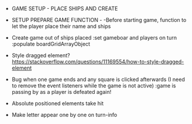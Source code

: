 <!-- - Import babel to make E6 import usable -->
<!-- - Test hit function within the Ship factory -->
<!-- - Implement addShipToBoardGrid -->
<!-- - Implement receiveAttackFromPlayer: 
Gameboards should have a receiveAttack function that takes a pair of coordinates, determines whether or not the attack hit a ship and then sends the ‘hit’ function to the correct ship, or records the coordinates of the missed shot.
 - Implement test -->
 <!-- - Debug findSHipIndexByName (returning -1) -->
 <!-- - Implement removeShipFromShipsArray -->
 <!-- - Test isPlayerDefeated -->
 <!-- - Test removeSquare... refactor works -->
<!-- Add event listener check -->
<!-- - How to change event listener gameboard everytime a player is swapped(check tic tac toe) -->
<!-- - Attach gameboard to each player(make function createPlayer? and putting createGameboard inside?) -->
 <!-- - switchBoards not switching boards -->
<!-- - _boardGrid not being marked correctly -->
<!-- - Player 2 rendering needs to be backwards
  :divide in 8 arrays and reverse the arrays to later join them? -->
<!-- - Even if hit ship is false, mark is as hit -->
  <!-- -Attacking(test at receiveAttack) -->
  <!-- -an already attacked square(check hit in boardgrid -->
<!-- - All squares are being rendered red? -->
<!-- - Setup game with computer -->
  <!-- :handle object that send report of the attacks on gameLoop -->
  <!-- - Find within boardGrid the square with the coords send -->
  <!-- - Make computer not attack the same coords twice
    :store number selected and exclude it from future generations -->
  <!-- - If player click is on hit square, return the whole process so the computer does not get a free chance to attack -->

<!-- - Check square ship rendering and ship coordinates placing(seems to not be consistent)
  :player > gameboard ship placement and gameboard ship rendering should be the same
  :computer > only place ships, no rendering
    :addShipToBoardGridObject! not printing after iterating boardGrid object
      :when a coord is found, does not look the following coord from the beggining of the boardGrid -->

<!-- - Computer ships not being placed correctly -->

<!-- - Clean code to make it more functional styled -->

<!-- - Create function to end match -->

<!-- - Ideas on applying drag and drop for ship placement
  :drag div to grid, change property within the object on grid
  :lookup interact.js sourcecode
  :https://www.javascripttutorial.net/web-apis/javascript-drag-and-drop/#:~:text=Introduction%20to%20JavaScript%20Drag%20and%20Drop%20API&text=By%20default%2C%20only%20image%20and,you%20would%20drag%20an%20image. -->

- GAME SETUP - PLACE SHIPS AND CREATE
  <!-- - Query selector the items to be dragged
  - Add event listener drag start
  - Add hide class when dragstart is triggered
  - Add event listeners to the squares for all 4 properties
  - Create all 4 functions taking an event, preventing default and adding or removing the drag-over class to the elements
  - Last function, drop, will remove the drag-over property, get a reference to it with it's ID and append the draggable element to the drop target
  - Here I need to get the coordinate/s of the square/s where the draggable is dropped to
  - Store the values on an array, and create a ship with this
  - Remove the hide element from the draggable so the ship sticks there -->
<!-- // if element carrier and vertical, add ship class to all 5 elements below the drop point -->
  <!-- // if element carrier and horizontal, add ship class to all 5 elements to the right of the drop point -->
  <!-- // if element gets out of it's parent, do not allow! -->
  <!-- :renderSquaresHorizontally > if any element after the first has the "row" class, return  -->
  <!-- :renderSquaresVertically > if error giving undefined, return and reincorportate opacity of ship on the pool -->
  <!-- :get reference to the element previously dragged and remove its opacity property -->
  <!-- // if ship is placed outside of any square, it does not get places nor it reappears on the pool -->
  - SETUP PREPARE GAME FUNCTION -
  -Before starting game, function to let the player place their name and ships

  <!-- // HOW TO GET THE ARRAY OUT OF THE DROP EVENT LISTENER
  You'd have to do it from inside render..() because you cannot otherwise access a local variable from outside a function -->

  <!-- -For each placement of ship, add the values of ID's of each one to an array within an array of arrays -->
  <!-- -Do not start or add click event listeners to the board before having all the ships placed -->
<!-- 
  - Check if original square to style previous sibling had the ship class -->

<!-- - Make ships in the pool be one element only! (Make them span multiple grid areas) -->
  <!-- -If ship placed in a row with "row" class, it does not get placed because of the while loop -->
  <!-- : iterate anyway if the original squaresToStyle is the same as the current -->

<!-- - Vertical placement check
  :if it is succesful, check if any of the squares has the ship class
  :it is not succesful and the last square had the ship class, do not remove it
  : -->

<!-- - Make ships in the pool be one element only! (Make them span multiple grid areas) -->
<!-- - Refactor renderSquaresVertically and renderSquaresHorizontally -->

<!-- - Create a button to tell if place vertical or horizontal
  :style and properly place button -->


- Create game out of ships placed
  :set gameboar and players on turn
  :populate boardGridArrayObject

- Style dragged element?
https://stackoverflow.com/questions/11169554/how-to-style-dragged-element

<!-- 
- Use positioned ships to create the gameboard later on
  :ship array has undefined indexes?
    :was showing when placement was unsuccesful -->

- Bug when one game ends and any square is clicked afterwards (I need to remove the event listeners while the game is not active)
  :game is passing by as a player is defeated again!

- Absolute positioned elements take hit
- Make letter appear one by one on turn-info